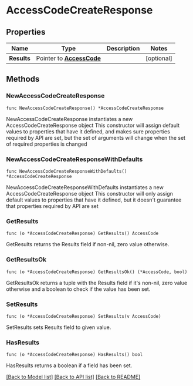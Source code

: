 # AccessCodeCreateResponse

## Properties

Name | Type | Description | Notes
------------ | ------------- | ------------- | -------------
**Results** | Pointer to [**AccessCode**](AccessCode.md) |  | [optional] 

## Methods

### NewAccessCodeCreateResponse

`func NewAccessCodeCreateResponse() *AccessCodeCreateResponse`

NewAccessCodeCreateResponse instantiates a new AccessCodeCreateResponse object
This constructor will assign default values to properties that have it defined,
and makes sure properties required by API are set, but the set of arguments
will change when the set of required properties is changed

### NewAccessCodeCreateResponseWithDefaults

`func NewAccessCodeCreateResponseWithDefaults() *AccessCodeCreateResponse`

NewAccessCodeCreateResponseWithDefaults instantiates a new AccessCodeCreateResponse object
This constructor will only assign default values to properties that have it defined,
but it doesn't guarantee that properties required by API are set

### GetResults

`func (o *AccessCodeCreateResponse) GetResults() AccessCode`

GetResults returns the Results field if non-nil, zero value otherwise.

### GetResultsOk

`func (o *AccessCodeCreateResponse) GetResultsOk() (*AccessCode, bool)`

GetResultsOk returns a tuple with the Results field if it's non-nil, zero value otherwise
and a boolean to check if the value has been set.

### SetResults

`func (o *AccessCodeCreateResponse) SetResults(v AccessCode)`

SetResults sets Results field to given value.

### HasResults

`func (o *AccessCodeCreateResponse) HasResults() bool`

HasResults returns a boolean if a field has been set.


[[Back to Model list]](../README.md#documentation-for-models) [[Back to API list]](../README.md#documentation-for-api-endpoints) [[Back to README]](../README.md)


